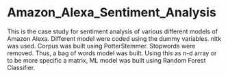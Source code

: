 # Amazon_Alexa_Sentiment_Analysis
This is the case study for sentiment analysis of various different models of Amazon Alexa. Different model were coded using the dummy variables. nltk was used. Corpus was built using PotterStemmer. Stopwords were removed. Thus, a bag of words model was built. 
Using this as n-d array or to be more specific a matrix, ML model was built using Random Forest Classifier.
